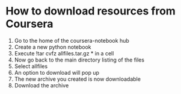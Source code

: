 # How to download resources from Coursera
1. Go to the home of the coursera-notebook hub
1. Create a new python notebook
1. Execute !tar cvfz allfiles.tar.gz * in a cell
1. Now go back to the main directory listing of the files
1. Select allfiles 
1. An option to download will pop up
1. The new archive you created is now downloadable
1. Download the archive 
